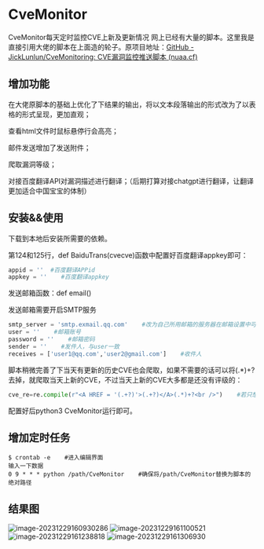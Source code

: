 # CveMonitor
CveMonitor每天定时监控CVE上新及更新情况
网上已经有大量的脚本。这里我是直接引用大佬的脚本在上面造的轮子。原项目地址：[GitHub - JickLunlun/CveMonitoring: CVE漏洞监控推送脚本 (nuaa.cf)](https://hub.nuaa.cf/JickLunlun/CveMonitoring)

## 增加功能

在大佬原脚本的基础上优化了下结果的输出，将以文本段落输出的形式改为了以表格的形式呈现，更加直观；

查看html文件时鼠标悬停行会高亮；

邮件发送增加了发送附件；

爬取漏洞等级；

对接百度翻译API对漏洞描述进行翻译；（后期打算对接chatgpt进行翻译，让翻译更加适合中国宝宝的体制）

## 安装&&使用

下载到本地后安装所需要的依赖。

第124和125行，def BaiduTrans(cvecve)函数中配置好百度翻译appkey即可：

```python
appid = ''  #百度翻译APPid
appkey = ''    #百度翻译appkey
```

发送邮箱函数：def email()

发送邮箱需要开启SMTP服务

```python
smtp_server = 'smtp.exmail.qq.com'    #改为自己所用邮箱的服务器在邮箱设置中可以查到
user = ''    #邮箱账号
password = ''    #邮箱密码
sender = ''    #发件人，与user一致
receives = ['user1@qq.com','user2@gmail.com']    #收件人
```

脚本稍微完善了下当天有更新的历史CVE也会爬取，如果不需要的话可以将(.*)+?去掉，就爬取当天上新的CVE，不过当天上新的CVE大多都是还没有评级的：

```python
cve_re=re.compile(r"<A HREF = '(.+?)'>(.+?)</A>(.*)+?<br />")    #若只想爬今天上新的CVE去掉(.*)+?即可
```

配置好后python3 CveMonitor运行即可。

## 增加定时任务

```shell
$ crontab -e    #进入编辑界面
输入一下数据
0 9 * * * python /path/CveMonitor    #确保将/path/CveMonitor替换为脚本的绝对路径
```

## 结果图

![image-20231229160930286](https://github.com/h18192h/CveMonitor/assets/83074322/e5104432-8267-451d-a771-22acbd0f5ec6)
![image-20231229161100521](https://github.com/h18192h/CveMonitor/assets/83074322/905b2019-3305-4dc4-89c0-4af802ef4150)
![image-20231229161238818](https://github.com/h18192h/CveMonitor/assets/83074322/0dbedd7b-b4ac-4560-9a43-9134bea1ab70)
![image-20231229161306930](https://github.com/h18192h/CveMonitor/assets/83074322/5b3e3651-a995-4504-86b3-30ae0ab27cdf)
